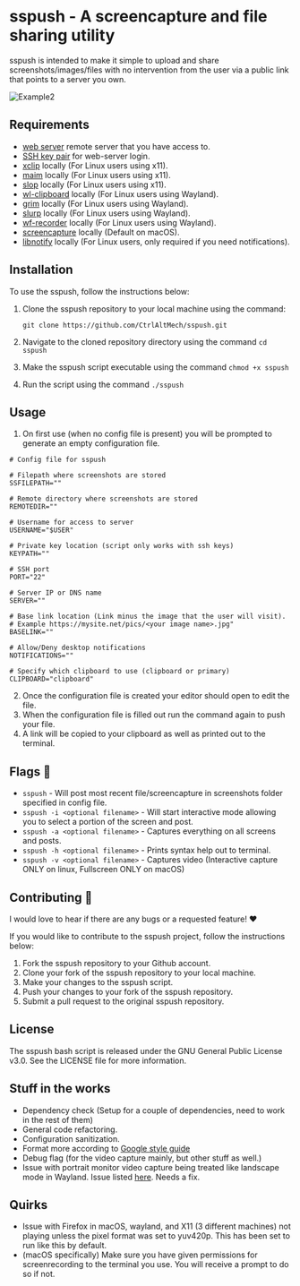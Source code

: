# sspush - A screencapture and file sharing utility

sspush is intended to make it simple to upload and share screenshots/images/files with no intervention from the user via a public link that points to a server you own.

![Example2](https://github.com/CtrlAltMech/sspush/assets/7492741/417a23ec-5c21-456e-9036-c2b68aebeef8)

## Requirements

- [web server](https://en.wikipedia.org/wiki/Web_server) remote server that you have access to.
- [SSH key pair](https://wiki.archlinux.org/title/SSH_keys) for web-server login.
- [xclip](https://github.com/astrand/xclip) locally (For Linux users using x11).
- [maim](https://github.com/naelstrof/maim) locally (For Linux users using x11).
- [slop](https://github.com/naelstrof/slop) locally (For Linux users using x11).
- [wl-clipboard](https://github.com/bugaevc/wl-clipboard) locally (For Linux users using Wayland).
- [grim](https://sr.ht/~emersion/grim/) locally (For Linux users using Wayland).
- [slurp](https://github.com/emersion/slurp) locally (For Linux users using Wayland).
- [wf-recorder](https://github.com/ammen99/wf-recorder) locally (For Linux users using Wayland).
- [screencapture](https://support.apple.com/en-us/HT201361) locally (Default on macOS).
- [libnotify](https://github.com/GNOME/libnotify) locally (For Linux users, only required if you need notifications).

## Installation

To use the sspush, follow the instructions below:

1. Clone the sspush repository to your local machine using the command: 
    
    `git clone https://github.com/CtrlAltMech/sspush.git`
    
2. Navigate to the cloned repository directory using the command `cd sspush`
3. Make the sspush script executable using the command `chmod +x sspush`
4. Run the script using the command `./sspush`

## Usage

1. On first use (when no config file is present) you will be prompted to generate an empty configuration file.

```
# Config file for sspush
 
# Filepath where screenshots are stored
SSFILEPATH=""

# Remote directory where screenshots are stored
REMOTEDIR=""

# Username for access to server
USERNAME="$USER"

# Private key location (script only works with ssh keys)
KEYPATH=""

# SSH port
PORT="22"

# Server IP or DNS name
SERVER=""

# Base link location (Link minus the image that the user will visit).
# Example https://mysite.net/pics/<your image name>.jpg"
BASELINK=""

# Allow/Deny desktop notifications
NOTIFICATIONS=""

# Specify which clipboard to use (clipboard or primary)
CLIPBOARD="clipboard"
```

2. Once the configuration file is created your editor should open to edit the file.
3. When the configuration file is filled out run the command again to push your file.
4. A link will be copied to your clipboard as well as printed out to the terminal.

## Flags :triangular_flag_on_post:
- `sspush` - Will post most recent file/screencapture in screenshots folder specified in config file. 
- `sspush -i <optional filename>` - Will start interactive mode allowing you to select a portion of the screen and post.
- `sspush -a <optional filename>` - Captures everything on all screens and posts.
- `sspush -h <optional filename>` - Prints syntax help out to terminal.
- `sspush -v <optional filename>` - Captures video (Interactive capture ONLY on linux, Fullscreen ONLY on macOS)

## Contributing :handshake:
I would love to hear if there are any bugs or a requested feature! :heart:

If you would like to contribute to the sspush project, follow the instructions below:

1. Fork the sspush repository to your Github account.
2. Clone your fork of the sspush repository to your local machine.
3. Make your changes to the sspush script.
4. Push your changes to your fork of the sspush repository.
5. Submit a pull request to the original sspush repository.

## License

The sspush bash script is released under the GNU General Public License v3.0. See the LICENSE file for more information.

## Stuff in the works
- Dependency check (Setup for a couple of dependencies, need to work in the rest of them)
- General code refactoring.
- Configuration sanitization.
- Format more according to [Google style guide](https://google.github.io/styleguide/shellguide.html#s7-naming-conventions)
- Debug flag (for the video capture mainly, but other stuff as well.)
- Issue with portrait monitor video capture being treated like landscape mode in Wayland. Issue listed [here](https://github.com/ammen99/wf-recorder/issues/3). Needs a fix.

## Quirks
- Issue with Firefox in macOS, wayland, and X11 (3 different machines) not playing unless the pixel format was set to yuv420p. This has been set to run like this by default.
- (macOS specifically) Make sure you have given permissions for screenrecording to the terminal you use. You will receive a prompt to do so if not.
